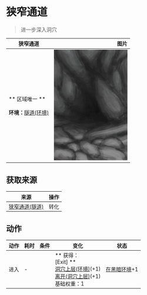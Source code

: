 # 狭窄通道  
> 进一步深入洞穴  
  
  狭窄通道  |   图片   
 ----  |  ----:   
 ** 区域唯一 **<br><br>**环境：**[隧道(环境)](Env_Tunnel.md)  |  <img decoding="async" src="Sprite/CaveEntrance.png" href="a.md" style="max-width:300px;max-height:300px;">   
  
## 获取来源  
来源  |  操作  
----  |  ----  
[狭窄通道(隧道)](HighChamberEntranceClosed.md)  |  转化  
## 动作  
动作  |  耗时  |  条件  |  变化  |  状态  
----  |  ----  |  ----  |  ----  |  ----  
进入<br>  |  -  |    |  ** 获得： **<br>** [Exit] **<br>  [洞穴上层(环境)](Env_HighChamber.md)(+1)<br>  [离开(洞穴上层)](HighChamberExit.md)(+1)<br>基础权重：1  |  [在黑暗环境](InDarkPlace.md)+1  


<script>document.title="狭窄通道 - 卡牌生存百科 Card Survival Wiki";</script>